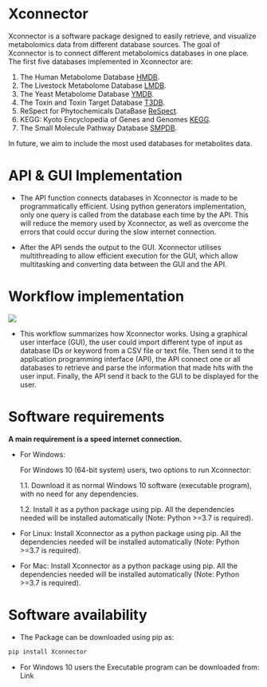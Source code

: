 # Xconnector

Xconnector is a software package designed to easily retrieve, and visualize metabolomics data from different database sources. The goal of Xconnector is to connect different metabolomics databases in one place. The first five databases implemented in Xconnector are:

1. The Human Metabolome Database [HMDB](http://www.hmdb.ca/).
2. The Livestock Metabolome Database [LMDB](http://lmdb.ca/).
3. The Yeast Metabolome Database [YMDB](http://www.ymdb.ca/).
4. The Toxin and Toxin Target Database [T3DB](http://www.t3db.ca/).
5. ReSpect for Phytochemicals DataBase [ReSpect](http://spectra.psc.riken.jp/).
6. KEGG: Kyoto Encyclopedia of Genes and Genomes [KEGG](https://www.genome.jp/kegg/).
7. The Small Molecule Pathway Database [SMPDB](http://smpdb.ca/).

In future, we aim to include the most used databases for metabolites data.

# API & GUI Implementation

* The API function connects databases in Xconnector is made to be programmatically efficient. Using python generators implementation, only one query is called from the database each time by the API. This will reduce the memory used by Xconnector, as well as overcome the errors that could occur during the slow internet connection.

* After the API sends the output to the GUI. Xconnector utilises multithreading to allow efficient execution for the GUI, which allow multitasking and converting data between the GUI and the API.

# Workflow implementation

![](https://raw.githubusercontent.com/Proteomicslab57357/Xconnector/master/image/Untitled%20Diagram%20(1).png?token=AKDJST2LMXR3JWZMH6L6GMS6GQO6Y)

* This workflow summarizes how Xconnector works. Using a graphical user interface (GUI), the user could import different type of input as database IDs or keyword from a CSV file or text file. Then send it to the application programming interface (API), the API connect one or all databases to retrieve and parse the information that made hits with the user input. Finally, the API send it back to the GUI to be displayed for the user.

# Software requirements

**A main requirement is a speed internet connection.**

* For Windows:

  For Windows 10 (64-bit system) users, two options to run Xconnector:

  1.1. Download it as normal Windows 10 software (executable program), with no need for any dependencies.

  1.2. Install it as a python package using pip. All the dependencies needed will be installed automatically (Note: Python >=3.7 is required).

* For Linux:
Install Xconnector as a python package using pip. All the dependencies needed will be installed automatically (Note: Python >=3.7 is required).

* For Mac:
Install Xconnector as a python package using pip. All the dependencies needed will be installed automatically (Note: Python >=3.7 is required).

# Software availability

* The Package can be downloaded using pip as: 

```python
pip install Xconnector
```
* For Windows 10 users the Executable program can be downloaded from: Link
